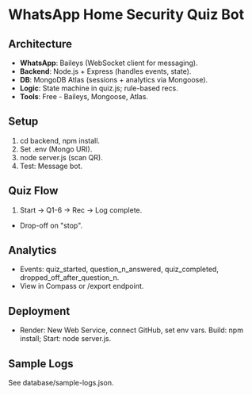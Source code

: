 # WhatsApp Home Security Quiz Bot

## Architecture
- **WhatsApp**: Baileys (WebSocket client for messaging).
- **Backend**: Node.js + Express (handles events, state).
- **DB**: MongoDB Atlas (sessions + analytics via Mongoose).
- **Logic**: State machine in quiz.js; rule-based recs.
- **Tools**: Free - Baileys, Mongoose, Atlas.

## Setup
1. cd backend, npm install.
2. Set .env (Mongo URI).
3. node server.js (scan QR).
4. Test: Message bot.

## Quiz Flow
1. Start -> Q1-6 -> Rec -> Log complete.
- Drop-off on "stop".

## Analytics
- Events: quiz_started, question_n_answered, quiz_completed, dropped_off_after_question_n.
- View in Compass or /export endpoint.

## Deployment
- Render: New Web Service, connect GitHub, set env vars. Build: npm install; Start: node server.js.

## Sample Logs
See database/sample-logs.json.
